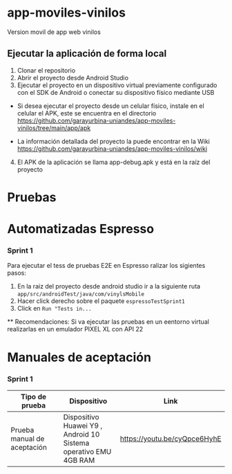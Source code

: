 # app-moviles-vinilos
Version movil de app web vinilos

## Ejecutar la aplicación de forma local

1. Clonar el repositorio
2. Abrir el proyecto desde Android Studio
3. Ejecutar el proyecto en un dispositivo virtual previamente configurado con el SDK de Android o conectar su dispositivo físico mediante USB

* Si desea ejecutar el proyecto desde un celular físico, instale en el celular el APK, este se encuentra en el directorio https://github.com/garayurbina-uniandes/app-moviles-vinilos/tree/main/app/apk 

* La información detallada del proyecto la puede encontrar en la Wiki https://github.com/garayurbina-uniandes/app-moviles-vinilos/wiki

4. El APK de la aplicación se llama app-debug.apk y está en la raíz del proyecto

# Pruebas

# Automatizadas Espresso
### Sprint 1
Para ejecutar el tess de pruebas E2E en Espresso ralizar los sigientes pasos:
1.  En la raiz del proyecto desde android studio ir a la siguiente ruta ```app/src/androidTest/java/com/vinylsMobile```
2.  Hacer click derecho sobre el paquete ```espressoTestSprint1```
3.  Click en ```Run "Tests in...```

** Recomendaciones: Si va ejecutar las pruebas en un eentorno virtual realizarlas en un emulador PIXEL XL con API 22 
# Manuales de aceptación
### Sprint 1
| Tipo de prueba               	| Dispositivo                                                             	| Link 	|
|------------------------------	|-------------------------------------------------------------------------	|------	|
| Prueba manual de aceptación  	| Dispositivo Huawei Y9 , Android 10 <br>Sistema operativo EMU<br>4GB RAM 	| https://youtu.be/cyQpce6HyhE |
